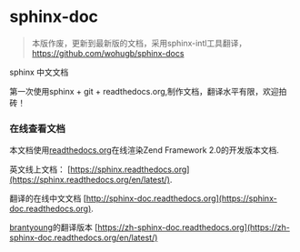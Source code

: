 sphinx-doc
==========

> 本版作废，更新到最新版的文档，采用sphinx-intl工具翻译，<https://github.com/wohugb/sphinx-docs>

sphinx 中文文档

第一次使用sphinx + git + readthedocs.org,制作文档，翻译水平有限，欢迎拍砖！

### 在线查看文档

本文档使用[readthedocs.org](http://readthedocs.org/)在线渲染Zend Framework 2.0的开发版本文档.

英文线上文档： 
[https://sphinx.readthedocs.org](https://sphinx.readthedocs.org/en/latest/).

翻译的在线中文文档
[http://sphinx-doc.readthedocs.org](https://sphinx-doc.readthedocs.org).

[brantyoung](https://readthedocs.org/profiles/brantyoung/)的翻译版本
[https://zh-sphinx-doc.readthedocs.org](https://zh-sphinx-doc.readthedocs.org/en/latest/)


